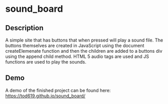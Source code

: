 # sound_board

## Description

A simple site that has buttons that when pressed will play a sound file. The buttons themselves are created in JavaScript using the document createElemenate function and then the children are added to a buttons div using the append child method.
HTML 5 audio tags are used and JS functions are used to play the sounds.

## Demo

A demo of the finished project can be found here: https://tod619.github.io/sound_board/
